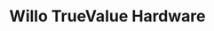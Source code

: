 ---
title: "Willo TrueValue Hardware"
url: /willoughby/willo-truevalue-hardware/
shop: Eisenwaren
---
